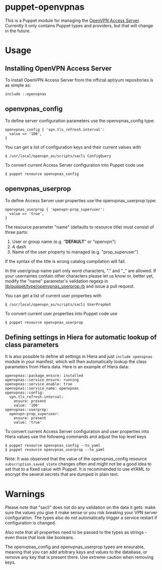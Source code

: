 # puppet-openvpnas

This is a Puppet module for managing the [OpenVPN Access
Server](https://openvpn.net/vpn-server/). Currently it only contains Puppet
types and providers, but that will change in the future.

# Usage

## Installing OpenVPN Access Server

To install OpenVPN Access Server from the official apt/yum repositories is as
simple as:

    include ::openvpnas

## openvpnas_config

To define server configuration parameters use the openvpnas_config type:

    openvpnas_config { 'vpn.tls_refresh.interval':
      value => '100',
    }

You can get a list of configuration keys and their current values with

    $ /usr/local/openvpn_as/scripts/sacli ConfigQuery

To convert current Access Server configuration into Puppet code use

    $ puppet resource openvpnas_config

## openvpnas_userprop

To define Access Server user properties use the openvpnas_userprop type:

    openvpnas_userprop { 'openvpn-prop_superuser':
      value => 'true',
    }

The resource parameter "name" (defaults to resource title) must consist of three
parts:

1. User or group name (e.g. "__DEFAULT__" or "openvpn")
1. A dash
1. Name of the user property to managed (e.g. "prop_superuser")

If the syntax of the title is wrong catalog compilation will fail.

In the user/group name part only word characters, "." and "\_" are allowed. If
your usernames contain other characters please let us know or, better yet,
modify the "name" parameter's validation regexp in
[lib/puppet/type/openvpnas_userprop.rb](lib/puppet/type/openvpnas_userprop.rb)
and issue a pull request.

You can get a list of current user properties with

    $ /usr/local/openvpn_as/scripts/sacli UserPropGet

To convert current user properties into Puppet code use

    $ puppet resource openvpnas_userprop

## Defining settings in Hiera for automatic lookup of class parameters

It is also possible to define all settings in Hiera and just `include openvpnas`
module in your manifest, which will then automatically lookup the class
parameters from Hiera data. Here is an example of Hiera data:

    openvpnas::package_ensure: installed
    openvpnas::service_ensure: running
    openvpnas::service_enable: true
    openvpnas::service_name: openvpnas
    openvpnas::config:
      vpn.tls_refresh.interval:
        ensure: present
        value: '100'
    openvpnas::userprop:
      openvpn-prop_superuser:
        ensure: present
        value: 'true'

To convert current Access Server configuration and user properties into Hiera values use the following commands and adjust the top level keys

    $ puppet resource openvpnas_config --to_yaml
    $ puppet resource openvpnas_userprop --to_yaml

Note: It was observed that the value of the openvpnas_config resource `subscription.saved_state` changes often and might not be a good idea to set that to a fixed value with Puppet. It is recommended to use eYAML to encrypt the several secrets that are dumped in plain text.

# Warnings

Please note that "sacli" does not do any validation on the data it gets: make
sure the values you give it make sense or you risk breaking your VPN server
configuration. The types also do not automatically trigger a service restart
if configuration is changed.

Also note that all properties need to be passed to the types as strings - even
those that look like booleans.

The openvpnas_config and openvpnas_userprop types are ensurable, meaning that
you can add arbitrary keys and values to the database, or remove any key that
is present there. Use extreme caution when removing keys.
